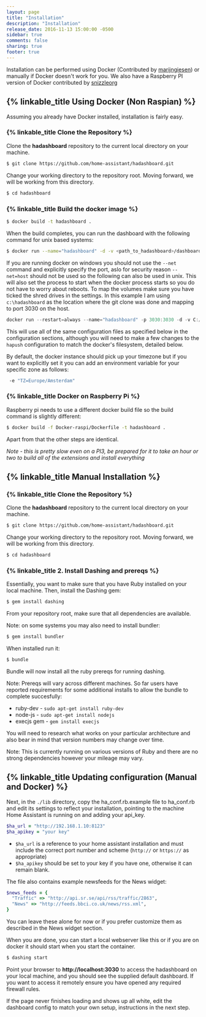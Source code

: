```yaml
---
layout: page
title: "Installation"
description: "Installation"
release_date: 2016-11-13 15:00:00 -0500
sidebar: true
comments: false
sharing: true
footer: true
---
```


Installation can be performed using Docker (Contributed by [marijngiesen](https://github.com/marijngiesen)) or manually if Docker doesn't work for you. We also have a Raspberry PI version of Docker contributed by [snizzleorg](https://community.home-assistant.io/users/snizzleorg/activity)

## {% linkable_title Using Docker (Non Raspian) %}

Assuming you already have Docker installed, installation is fairly easy.

### {% linkable_title  Clone the Repository %}
Clone the **hadashboard** repository to the current local directory on your machine.

``` bash
$ git clone https://github.com/home-assistant/hadashboard.git
```

Change your working directory to the repository root. Moving forward, we will be working from this directory.

``` bash
$ cd hadashboard
```

### {% linkable_title Build the docker image %}

```bash
$ docker build -t hadashboard .
```

When the build completes, you can run the dashboard with the following command for unix based systems:

```bash
$ docker run --name="hadashboard" -d -v <path_to_hadashboard>/dashboards:/app/dashboards -v <path_to_hadashboard>/lib/ha_conf.rb:/app/lib/ha_conf.rb -v <path_to_hadashboard>/hapush:/app/hapush --net=host hadashboard
```

If you are running docker on windows you should not use the `--net` command and explicitly specify the port, aslo for security reason `--net=host` should not be used so the following can also be used in unix. This will also set the process to start when the docker process starts so you do not have to worry about reboots. To map the volumes make sure you have ticked the shred drives in the settings. In this example I am using `c:\hadashboard` as the location where the git clone was done and mapping to port 3030 on the host. 

```powershell
docker run --restart=always --name="hadashboard" -p 3030:3030 -d -v C:/hadashboard/dashboards:/app/dashboards -v C:/hadashboard/lib/ha_conf.rb:/app/lib/ha_conf.rb -v C:/hadashboard/hapush:/app/hapush hadashboard 
```

This will use all of the same configuration files as specified below in the configuration sections, although you will need to make a few changes to the `hapush` configuration to match the docker's filesystem, detailed below.

By default, the docker instance should pick up your timezone but if you want to explicitly set it you can add an environment variable for your specific zone as follows:

```bash
 -e "TZ=Europe/Amsterdam"
```

### {% linkable_title Docker on Raspberry Pi %}

Raspberry pi needs to use a different docker build file so the build command is slightly different:

```bash
$ docker build -f Docker-raspi/Dockerfile -t hadashboard .
```

Apart from that the other steps are identical.

*Note - this is pretty slow even on a PI3, be prepared for it to take an hour or two to build all of the extensions and install everything*

## {% linkable_title Manual Installation %}

### {% linkable_title Clone the Repository %}
Clone the **hadashboard** repository to the current local directory on your machine.

``` bash
$ git clone https://github.com/home-assistant/hadashboard.git
```

Change your working directory to the repository root. Moving forward, we will be working from this directory.

``` bash
$ cd hadashboard
```

### {% linkable_title 2. Install Dashing and prereqs %}

Essentially, you want to make sure that you have Ruby installed on your local machine. Then, install the Dashing gem:

``` bash
$ gem install dashing
```

From your repository root, make sure that all dependencies are available.

Note: on some systems you may also need to install bundler:

```bash
$ gem install bundler
```

When installed run it:

``` bash
$ bundle
```

Bundle will now install all the ruby prereqs for running dashing.

Note: Prereqs will vary across different machines. So far users have reported requirements for some additional installs to allow the bundle to complete succesfully:

- ruby-dev - `sudo apt-get install ruby-dev`
- node-js - `sudo apt-get install nodejs`
- execjs gem - `gem install execjs`

You will need to research what works on your particular architecture and also bear in mind that version numbers may change over time.

Note: This is currently running on various versions of Ruby and there are no strong dependencies however your mileage may vary.

## {% linkable_title Updating configuration (Manual and Docker) %}

Next, in the `./lib` directory, copy the ha_conf.rb.example file to ha_conf.rb and edit its settings to reflect your installation, pointing to the machine Home Assistant is running on and adding your api_key.

```ruby
$ha_url = "http://192.168.1.10:8123"
$ha_apikey = "your key"
```

- `$ha_url` is a reference to your home assistant installation and must include the correct port number and scheme (`http://` or `https://` as appropriate)
- `$ha_apikey` should be set to your key if you have one, otherwise it can remain blank.

The file also contains example newsfeeds for the News widget:

```ruby
$news_feeds = {
  "Traffic" => "http://api.sr.se/api/rss/traffic/2863",
  "News" => "http://feeds.bbci.co.uk/news/rss.xml",
}
```

You can leave these alone for now or if you prefer customize them as described in the News widget section.

When you are done, you can start a local webserver like this or if you are on docker it should start when you start the container.

```bash
$ dashing start
```

Point your browser to **http://localhost:3030** to access the hadashboard on your local machine, and you should see the supplied default dashboard. If you want to access it remotely ensure you have opened any required firewall rules. 

If the page never finishes loading and shows up all white, edit the dashboard config to match your own setup, instructions in the next step.

